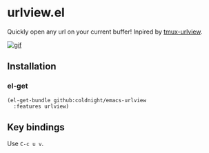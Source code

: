 # urlview.el

Quickly open any url on your current buffer! Inpired by [tmux-urlview](https://github.com/tmux-plugins/tmux-urlview).

[![gif](http://g.recordit.co/rhlZXgbtzG.gif)](http://recordit.co/rhlZXgbtzG)

## Installation

### el-get

``` common-lisp
(el-get-bundle github:coldnight/emacs-urlview
  :features urlview)
```

## Key bindings

Use `C-c u v`.
